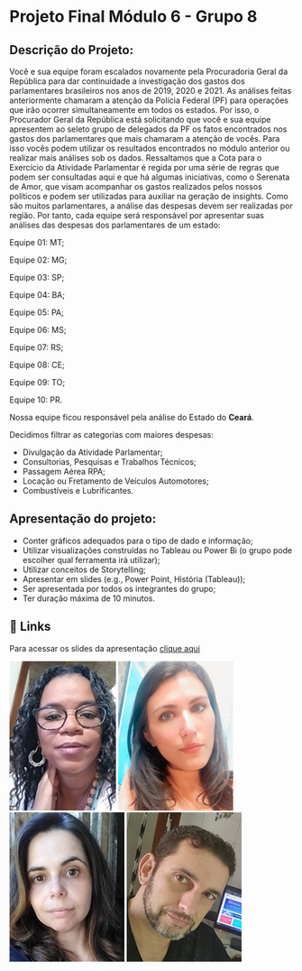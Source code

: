 
# Projeto Final Módulo 6 - Grupo 8

## Descrição do Projeto:

Você e sua equipe foram escalados novamente pela Procuradoria Geral da
República para dar continuidade a investigação dos gastos dos parlamentares
brasileiros nos anos de 2019, 2020 e 2021. As análises feitas anteriormente
chamaram a atenção da Polícia Federal (PF) para operações que irão ocorrer
simultaneamente em todos os estados. Por isso, o Procurador Geral da
República está solicitando que você e sua equipe apresentem ao seleto grupo de
delegados da PF os fatos encontrados nos gastos dos parlamentares que mais
chamaram a atenção de vocês.
Para isso vocês podem utilizar os resultados encontrados no módulo anterior ou
realizar mais análises sob os dados. Ressaltamos que a Cota para o Exercício
da Atividade Parlamentar é regida por uma série de regras que podem ser
consultadas aqui e que há algumas iniciativas, como o Serenata de Amor, que
visam acompanhar os gastos realizados pelos nossos políticos e podem ser
utilizadas para auxiliar na geração de insights.
Como são muitos parlamentares, a análise das despesas devem ser realizadas
por região. Por tanto, cada equipe será responsável por apresentar suas
análises das despesas dos parlamentares de um estado:

Equipe 01: MT;

Equipe 02: MG;

Equipe 03: SP;

Equipe 04: BA;

Equipe 05: PA;

Equipe 06: MS;

Equipe 07: RS;

Equipe 08: CE;

Equipe 09: TO;

Equipe 10: PR.

Nossa equipe ficou responsável pela análise do Estado do **Ceará**.

Decidimos filtrar as categorias com maiores despesas:

* Divulgação da Atividade Parlamentar;
* Consultorias, Pesquisas e Trabalhos Técnicos;
* Passagem Aérea RPA;
* Locação ou Fretamento de Veículos Automotores;
* Combustíveis e Lubrificantes.

## Apresentação do projeto:

* Conter gráficos adequados para o tipo de dado e informação;
* Utilizar visualizações construídas no Tableau ou Power Bi (o grupo pode escolher qual ferramenta irá utilizar);
* Utilizar conceitos de Storytelling;
* Apresentar em slides (e.g., Power Point, História (Tableau));
* Ser apresentada por todos os integrantes do grupo;
* Ter duração máxima de 10 minutos.




## 🔗 Links

Para acessar os slides da apresentação [clique aqui](https://docs.google.com/presentation/d/1CCsMgET20F2iVtHFUklBdqr-gojXPfWgBSEAW6Jtb48/edit?usp=sharing)








[![Analu de Morais Francisco](./Fotos_Grupo08/Analu.png)][1]
[![Brunna Brito](./Fotos_Grupo08/Brunna.png)][2]
[![Carla Lanzillotta](./Fotos_Grupo08/Carla.png)][3]
[![Juliano França da Mata](./Fotos_Grupo08/eu.png)][4]

[1]: https://www.linkedin.com/in/analu-francisco/

[2]: https://www.linkedin.com/in/brunna-brito/

[3]: https://www.linkedin.com/in/carla-lanzillotta/

[4]: https://www.linkedin.com/in/julianomata/

